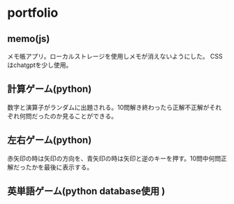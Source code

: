 # portfolio

memo(js)
-
メモ帳アプリ。ローカルストレージを使用しメモが消えないようにした。
CSSはchatgptを少し使用。


計算ゲーム(python)
-
数字と演算子がランダムに出題される。10問解き終わったら正解不正解がそれぞれ何問だったのか見ることができる。

左右ゲーム(python)
-
赤矢印の時は矢印の方向を、青矢印の時は矢印と逆のキーを押す。10問中何問正解だったかを最後に表示する。

英単語ゲーム(python database使用 )
-
